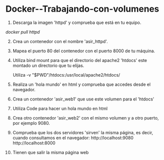 # Docker--Trabajando-con-volumenes

   1. Descarga la imagen 'httpd' y comprueba que está en tu equipo.

$docker$ $pull$ $httpd$

   2. Crea un contenedor con el nombre 'asir_httpd'.

   3. Mapea el puerto 80 del contenedor con el puerto 8000 de tu máquina.


   4. Utiliza bind mount para que el directorio del apache2 'htdocs' este montado un directorio que tu elijas.

        Utiliza -v "$PWD"/htdocs:/usr/local/apache2/htdocs/

   5. Realiza un 'hola mundo' en html y comprueba que accedes desde el navegador.


   6. Crea un contenedor 'asir_web1' que use este volumen para el 'htdocs'


   7. Utiliza Code para hacer un hola mundo en html


   8. Crea otro contenedor 'asir_web2' con el mismo volumen y a otro puerto, por ejemplo 9080.


   9. Comprueba que los dos servidores 'sirven' la misma página, es decir, cuando consultamos en el navegador:
        http://localhost:9080 
        http://localhost:8000


   10. Tienen que salir la misma página web

